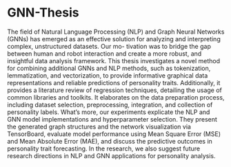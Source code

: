 # GNN-Thesis
The field of Natural Language Processing (NLP) and Graph Neural Networks (GNNs) has emerged
as an effective solution for analyzing and interpreting complex, unstructured datasets. Our mo-
tivation was to bridge the gap between human and robot interaction and create a more robust,
and insightful data analysis framework. This thesis investigates a novel method for combining
additional GNNs and NLP methods, such as tokenization, lemmatization, and vectorization, to
provide informative graphical data representations and reliable predictions of personality traits.
Additionally, it provides a literature review of regression techniques, detailing the usage of common
libraries and toolkits. It elaborates on the data preparation process, including dataset selection,
preprocessing, integration, and collection of personality labels. What’s more, our experiments
explicate the NLP and GNN model implementations and hyperparameter selection. They present
the generated graph structures and the network visualization via TensorBoard, evaluate model
performance using Mean Square Error (MSE) and Mean Absolute Error (MAE), and discuss the
predictive outcomes in personality trait forecasting. In the research, we also suggest future research
directions in NLP and GNN applications for personality analysis.
